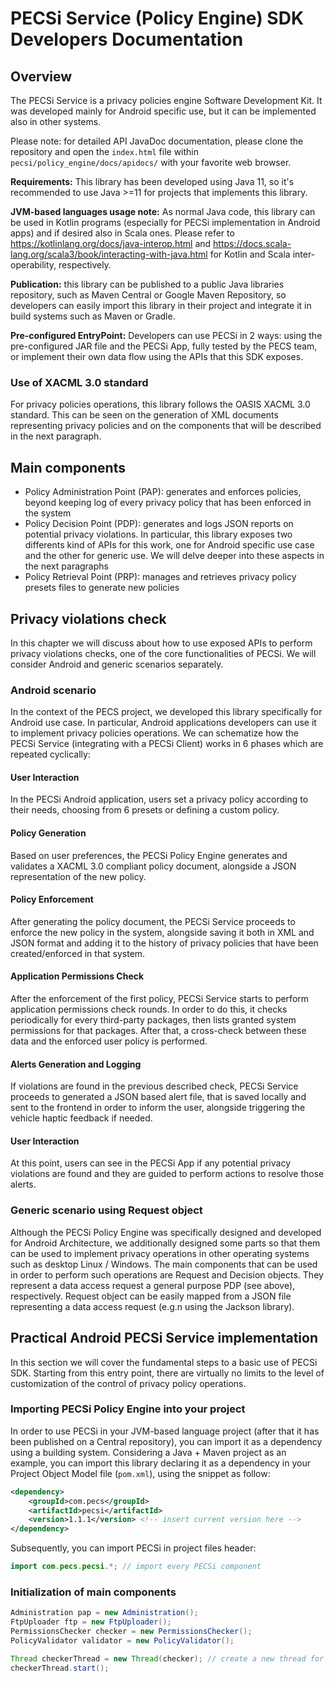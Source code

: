 # PECSi Service (Policy Engine) SDK Developers Documentation

## Overview

The PECSi Service is a privacy policies engine Software Development Kit. It was developed mainly for Android specific use, but it can be implemented also in other systems.

Please note: for detailed API JavaDoc documentation, please clone the repository and open the `index.html` file within `pecsi/policy_engine/docs/apidocs/` with your favorite web browser.

**Requirements:** This library has been developed using Java 11, so it's recommended to use Java >=11 for projects that implements this library.

**JVM-based languages usage note:** As normal Java code, this library can be used in Kotlin programs (especially for PECSi implementation in Android apps) and if desired also in Scala ones. Please refer to https://kotlinlang.org/docs/java-interop.html and https://docs.scala-lang.org/scala3/book/interacting-with-java.html for Kotlin and Scala inter-operability, respectively.

**Publication:** this library can be published to a public Java libraries repository, such as Maven Central or Google Maven Repository, so developers can easily import this library in their project and integrate it in build systems such as Maven or Gradle.

**Pre-configured EntryPoint:** Developers can use PECSi in 2 ways: using the pre-configured JAR file and the PECSi App, fully tested by the PECS team, or implement their own data flow using the APIs that this SDK exposes.

### Use of XACML 3.0 standard

For privacy policies operations, this library follows the OASIS XACML 3.0 standard. This can be seen on the generation of XML documents representing privacy policies and on the components that will be described in the next paragraph.

## Main components

- Policy Administration Point (PAP): generates and enforces policies, beyond keeping log of every privacy policy that has been enforced in the system
- Policy Decision Point (PDP): generates and logs JSON reports on potential privacy violations. In particular, this library exposes two differents kind of APIs for this work, one for Android specific use case and the other for generic use. We will delve deeper into these aspects in the next paragraphs
- Policy Retrieval Point (PRP): manages and retrieves privacy policy presets files to generate new policies

## Privacy violations check

In this chapter we will discuss about how to use exposed APIs to perform privacy violations checks, one of the core functionalities of PECSi. We will consider Android and generic scenarios separately. 

### Android scenario

In the context of the PECS project, we developed this library specifically for Android use case. In particular, Android applications developers can use it to implement privacy policies operations. We can schematize how the PECSi Service (integrating with a PECSi Client) works in 6 phases which are repeated cyclically:

#### User Interaction
In the PECSi Android application, users set a privacy policy according to their needs, choosing from 6 presets or defining a custom policy.

#### Policy Generation
Based on user preferences, the PECSi Policy Engine generates and validates a XACML 3.0 compliant policy document, alongside a JSON representation of the new policy.

#### Policy Enforcement
After generating the policy document, the PECSi Service proceeds to enforce the new policy in the system, alongside saving it both in XML and JSON format and adding it to the history of privacy policies that have been created/enforced in that system.

#### Application Permissions Check
After the enforcement of the first policy, PECSi Service starts to perform application permissions check rounds. In order to do this, it checks periodically for every third-party packages, then lists granted system permissions for that packages. After that, a cross-check between these data and the enforced user policy is performed.

#### Alerts Generation and Logging
If violations are found in the previous described check, PECSi Service proceeds to generated a JSON based alert file, that is saved locally and sent to the frontend in order to inform the user, alongside triggering the vehicle haptic feedback if needed.

#### User Interaction
At this point, users can see in the PECSi App if any potential privacy violations are found and they are guided to perform actions to resolve those alerts.

### Generic scenario using Request object

Although the PECSi Policy Engine was specifically designed and developed for Android Architecture, we additionally designed some parts so that them can be used to implement privacy operations in other operating systems such as desktop Linux / Windows. The main components that can be used in order to perform such operations are Request and Decision objects. They represent a data access request a general purpose PDP (see above), respectively.
Request object can be easily mapped from a JSON file representing a data access request (e.g.n using the Jackson library).

## Practical Android PECSi Service implementation

In this section we will cover the fundamental steps to a basic use of PECSi SDK. Starting from this entry point, there are virtually no limits to the level of customization of the control of privacy policy operations.

### Importing PECSi Policy Engine into your project

In order to use PECSi in your JVM-based language project (after that it has been published on a Central repository), you can import it as a dependency using a building system. Considering a Java + Maven project as an example, you can import this library declaring it as a dependency in your  Project Object Model file (`pom.xml`), using the snippet as follow:

```xml
<dependency>
    <groupId>com.pecs</groupId>
    <artifactId>pecsi</artifactId>
    <version>1.1.1</version> <!-- insert current version here -->
</dependency>
```

Subsequently, you can import PECSi in project files header:

```java
import com.pecs.pecsi.*; // import every PECSi component
```

### Initialization of main components

```java
Administration pap = new Administration();
FtpUploader ftp = new FtpUploader();
PermissionsChecker checker = new PermissionsChecker();
PolicyValidator validator = new PolicyValidator();

Thread checkerThread = new Thread(checker); // create a new thread for permissions checker
checkerThread.start();
```





